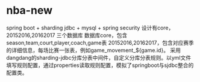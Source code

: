 # nba-new
spring boot + sharding jdbc + mysql + spring security
设计有core，20152016,20162017 三个数据库
数据库core，包含season,team,court,player,coach,game表
20152016,20162017，包含对应赛季的详细信息，每场比赛一张表，例如game_movement_${game.id}。
采用dangdang的sharding-jdbc分库分表中间件，自定义分库分表规则。以yml文件填写规则配置，通过properties读取规则配置，模拟了springboot与sjdbc整合的配置类。

